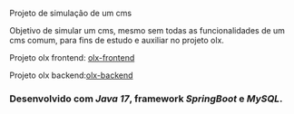 <p>Projeto de simulação de um cms</p>
<p>Objetivo de simular um cms, mesmo sem todas as funcionalidades de um cms comum, para fins de estudo e auxiliar no projeto olx.</p>
<p>Projeto olx frontend: <a href="https://github.com/beatrizcunharo/olx-repro-frontend">olx-frontend</a></p>
<p>Projeto olx backend:<a href="https://github.com/beatrizcunharo/olx-repro-backend">olx-backend</a></p>
<h3>Desenvolvido com <i>Java 17</i>, framework <i>SpringBoot</i> e <i>MySQL</i>.</h3>

